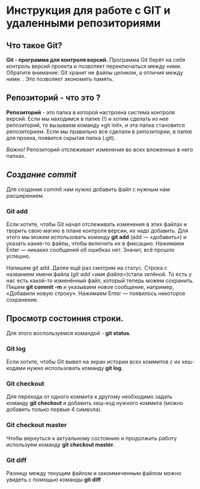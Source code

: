 # Инструкция для работе с GIT и удаленными репозиториями

## Что такое Git? 
**Git - программа для контроля версий.** Программа Git берёт на себя контроль версий
проекта и позволяет переключаться между
ними. Обратите внимание: Git хранит не файлы целиком, а отличия между ними.
. Это позволяет
экономить память. 

## Репозиторий - что это ?

**Репозиторий** - это папка в которой настроена система контроля версий. Если мы находимся в папке (!) и хотим сделать из нее репозиторий, то вызываем команду «git init», и эта папка становится репозиторием. Если мы правильно все сделали в рипозитории, в папке для проека, появится скрытая папка (.git).

*Важно!* Репозиторий отслеживает изменения во всех вложенных в него папках.

## *Создание commit*

Для создания commit нам нужно добавить файл с нужным нам расширением.

### Git add 

Если хотите, чтобы Git начал отслеживать изменения в этих файлах и творить свою магию в
плане контроля версии, их надо добавить. Для этого мы можем использовать команду **git add** (add — «добавить») и указать какие-то
файлы, чтобы включить их в фиксацию. Нажимаем
Enter — никаких сообщений об ошибках нет. Значит, всё прошло успешно.

Напишем git add. Далее ещё раз смотрим на статус. Строка с названием имени файла (*git add <имя файла>*)стала зелёной. То
есть у нас есть какой-то изменённый файл, который теперь можем сохранить. Пишем  **git commit -m** и указываем новое сообщение, например, «Добавили новую строку». Нажимаем Enter
— появилось некоторое сохранение.

## Просмотр состоиния строки.

Для этого воспользуемся командой - **git status**.

### Git log 

Если хотите, чтобы Git вывел на экран истории всех коммитов с их хеш-кодами нужно использовать команду **git log**.

### Git checkout 

Для перехода от одного коммита к другому необходимо задать команду **git checkout** и добавить хеш-код нужного коммита (можно добавить только первые 4 символа).

 ### Git checkout master
Чтобы  вернуться к актуальному состоянию и продолжить работу используем команду **git checkout master**.

### Git diff

Разницу между текущим файлом и закоммиченным файлом можно увидеть с помощью команды **git diff** .
